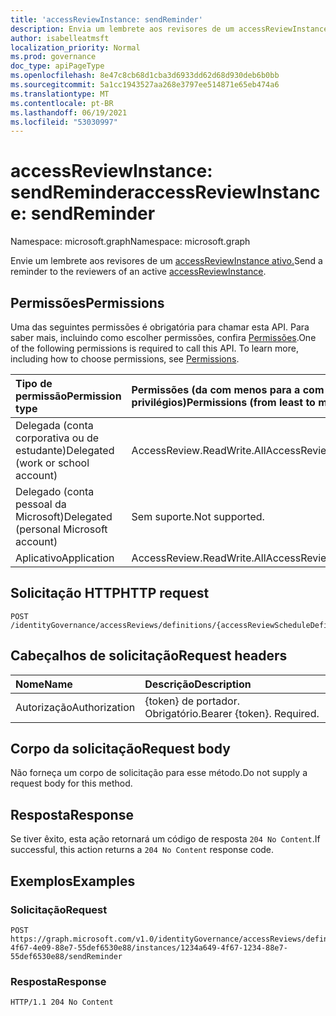 ```yaml
---
title: 'accessReviewInstance: sendReminder'
description: Envia um lembrete aos revisores de um accessReviewInstance ativo no momento.
author: isabelleatmsft
localization_priority: Normal
ms.prod: governance
doc_type: apiPageType
ms.openlocfilehash: 8e47c8cb68d1cba3d6933dd62d68d930deb6b0bb
ms.sourcegitcommit: 5a1cc1943527aa268e3797ee514871e65eb474a6
ms.translationtype: MT
ms.contentlocale: pt-BR
ms.lasthandoff: 06/19/2021
ms.locfileid: "53030997"
---
```

# <a name="accessreviewinstance-sendreminder"></a><span data-ttu-id="46803-103">accessReviewInstance: sendReminder</span><span class="sxs-lookup"><span data-stu-id="46803-103">accessReviewInstance: sendReminder</span></span>
<span data-ttu-id="46803-104">Namespace: microsoft.graph</span><span class="sxs-lookup"><span data-stu-id="46803-104">Namespace: microsoft.graph</span></span>

<span data-ttu-id="46803-105">Envie um lembrete aos revisores de um [accessReviewInstance ativo.](../resources/accessreviewinstance.md)</span><span class="sxs-lookup"><span data-stu-id="46803-105">Send a reminder to the reviewers of an active [accessReviewInstance](../resources/accessreviewinstance.md).</span></span>

## <a name="permissions"></a><span data-ttu-id="46803-106">Permissões</span><span class="sxs-lookup"><span data-stu-id="46803-106">Permissions</span></span>
<span data-ttu-id="46803-p101">Uma das seguintes permissões é obrigatória para chamar esta API. Para saber mais, incluindo como escolher permissões, confira [Permissões](/graph/permissions-reference).</span><span class="sxs-lookup"><span data-stu-id="46803-p101">One of the following permissions is required to call this API. To learn more, including how to choose permissions, see [Permissions](/graph/permissions-reference).</span></span>

|<span data-ttu-id="46803-109">Tipo de permissão</span><span class="sxs-lookup"><span data-stu-id="46803-109">Permission type</span></span>|<span data-ttu-id="46803-110">Permissões (da com menos para a com mais privilégios)</span><span class="sxs-lookup"><span data-stu-id="46803-110">Permissions (from least to most privileged)</span></span>|
|:---|:---|
|<span data-ttu-id="46803-111">Delegada (conta corporativa ou de estudante)</span><span class="sxs-lookup"><span data-stu-id="46803-111">Delegated (work or school account)</span></span>|<span data-ttu-id="46803-112">AccessReview.ReadWrite.All</span><span class="sxs-lookup"><span data-stu-id="46803-112">AccessReview.ReadWrite.All</span></span>|
|<span data-ttu-id="46803-113">Delegado (conta pessoal da Microsoft)</span><span class="sxs-lookup"><span data-stu-id="46803-113">Delegated (personal Microsoft account)</span></span>|<span data-ttu-id="46803-114">Sem suporte.</span><span class="sxs-lookup"><span data-stu-id="46803-114">Not supported.</span></span>|
|<span data-ttu-id="46803-115">Aplicativo</span><span class="sxs-lookup"><span data-stu-id="46803-115">Application</span></span>|<span data-ttu-id="46803-116">AccessReview.ReadWrite.All</span><span class="sxs-lookup"><span data-stu-id="46803-116">AccessReview.ReadWrite.All</span></span>|

## <a name="http-request"></a><span data-ttu-id="46803-117">Solicitação HTTP</span><span class="sxs-lookup"><span data-stu-id="46803-117">HTTP request</span></span>

<!-- {
  "blockType": "ignored"
}
-->
``` http
POST /identityGovernance/accessReviews/definitions/{accessReviewScheduleDefinitionId}/instances/{accessReviewInstanceId}/sendReminder
```

## <a name="request-headers"></a><span data-ttu-id="46803-118">Cabeçalhos de solicitação</span><span class="sxs-lookup"><span data-stu-id="46803-118">Request headers</span></span>
|<span data-ttu-id="46803-119">Nome</span><span class="sxs-lookup"><span data-stu-id="46803-119">Name</span></span>|<span data-ttu-id="46803-120">Descrição</span><span class="sxs-lookup"><span data-stu-id="46803-120">Description</span></span>|
|:---|:---|
|<span data-ttu-id="46803-121">Autorização</span><span class="sxs-lookup"><span data-stu-id="46803-121">Authorization</span></span>|<span data-ttu-id="46803-p102">{token} de portador. Obrigatório.</span><span class="sxs-lookup"><span data-stu-id="46803-p102">Bearer {token}. Required.</span></span>|

## <a name="request-body"></a><span data-ttu-id="46803-124">Corpo da solicitação</span><span class="sxs-lookup"><span data-stu-id="46803-124">Request body</span></span>
<span data-ttu-id="46803-125">Não forneça um corpo de solicitação para esse método.</span><span class="sxs-lookup"><span data-stu-id="46803-125">Do not supply a request body for this method.</span></span>

## <a name="response"></a><span data-ttu-id="46803-126">Resposta</span><span class="sxs-lookup"><span data-stu-id="46803-126">Response</span></span>

<span data-ttu-id="46803-127">Se tiver êxito, esta ação retornará um código de resposta `204 No Content`.</span><span class="sxs-lookup"><span data-stu-id="46803-127">If successful, this action returns a `204 No Content` response code.</span></span>

## <a name="examples"></a><span data-ttu-id="46803-128">Exemplos</span><span class="sxs-lookup"><span data-stu-id="46803-128">Examples</span></span>

### <a name="request"></a><span data-ttu-id="46803-129">Solicitação</span><span class="sxs-lookup"><span data-stu-id="46803-129">Request</span></span>
<!-- {
  "blockType": "request",
  "name": "accessreviewinstance_sendreminder"
}
-->
``` http
POST https://graph.microsoft.com/v1.0/identityGovernance/accessReviews/definitions/8564a649-4f67-4e09-88e7-55def6530e88/instances/1234a649-4f67-1234-88e7-55def6530e88/sendReminder
```


### <a name="response"></a><span data-ttu-id="46803-130">Resposta</span><span class="sxs-lookup"><span data-stu-id="46803-130">Response</span></span>
<!-- {
  "blockType": "response",
  "truncated": true
}
-->
``` http
HTTP/1.1 204 No Content
```

